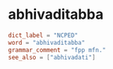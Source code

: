 # abhivaditabba

``` toml
dict_label = "NCPED"
word = "abhivaditabba"
grammar_comment = "fpp mfn."
see_also = ["abhivadati"]
```

